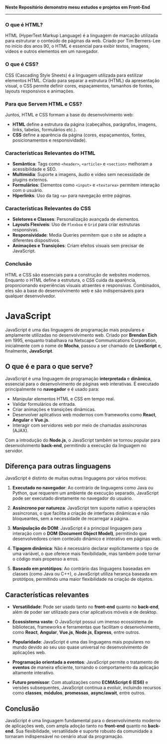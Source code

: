 **Neste Repositório demonstro mesu estudos e projetos em Front-End**

---

### O que é HTML?
HTML (HyperText Markup Language) é a linguagem de marcação utilizada para estruturar o conteúdo de páginas da web. Criado por Tim Berners-Lee no início dos anos 90, o HTML é essencial para exibir textos, imagens, vídeos e outros elementos em um navegador.

### O que é CSS?
CSS (Cascading Style Sheets) é a linguagem utilizada para estilizar elementos HTML. Criado para separar a estrutura (HTML) da apresentação visual, o CSS permite definir cores, espaçamentos, tamanhos de fontes, layouts responsivos e animações.

### Para que Servem HTML e CSS?
Juntos, HTML e CSS formam a base do desenvolvimento web:
- **HTML** define a estrutura da página (cabeçalhos, parágrafos, imagens, links, tabelas, formulários etc.).
- **CSS** define a aparência da página (cores, espaçamentos, fontes, posicionamentos e responsividade).

### Características Relevantes do HTML
- **Semântica**: Tags como `<header>`, `<article>` e `<section>` melhoram a acessibilidade e SEO.
- **Multimídia**: Suporte a imagens, áudio e vídeo sem necessidade de plugins externos.
- **Formulários**: Elementos como `<input>` e `<textarea>` permitem interação com o usuário.
- **Hiperlinks**: Uso da tag `<a>` para navegação entre páginas.

### Características Relevantes do CSS
- **Seletores e Classes**: Personalização avançada de elementos.
- **Layouts Flexíveis**: Uso de `Flexbox` e `Grid` para criar estruturas responsivas.
- **Responsividade**: Media Queries permitem que o site se adapte a diferentes dispositivos.
- **Animações e Transições**: Criam efeitos visuais sem precisar de JavaScript.

### Conclusão
HTML e CSS são essenciais para a construção de websites modernos. Enquanto o HTML define a estrutura, o CSS cuida da aparência, proporcionando experiências visuais atraentes e responsivas. Combinados, eles são a base do desenvolvimento web e são indispensáveis para qualquer desenvolvedor.

# JavaScript

JavaScript é uma das linguagens de programação mais populares e amplamente utilizadas no desenvolvimento web. Criado por **Brendan Eich** em 1995, enquanto trabalhava na Netscape Communications Corporation, inicialmente com o nome de **Mocha**, passou a ser chamado de **LiveScript** e, finalmente, **JavaScript**.

## O que é e para o que serve?

JavaScript é uma linguagem de programação **interpretada** e **dinâmica**, essencial para o desenvolvimento de páginas web interativas. É executado principalmente no **navegador** e é usado para:

- Manipular elementos HTML e CSS em tempo real.
- Validar formulários de entrada.
- Criar animações e transições dinâmicas.
- Desenvolver aplicativos web modernos com frameworks como **React**, **Angular** e **Vue.js**.
- Interagir com servidores web por meio de chamadas assíncronas (AJAX).

Com a introdução do **Node.js**, o JavaScript também se tornou popular para desenvolvimento **back-end**, permitindo a execução da linguagem no servidor.

## Diferença para outras linguagens

JavaScript é distinto de muitas outras linguagens por vários motivos:

1. **Executado no navegador**: Ao contrário de linguagens como Java ou Python, que requerem um ambiente de execução separado, JavaScript pode ser executado diretamente no navegador do usuário.

2. **Assíncrono por natureza**: JavaScript tem suporte nativo a operações assíncronas, o que facilita a criação de interfaces dinâmicas e não bloqueantes, sem a necessidade de recarregar a página.

3. **Manipulação do DOM**: JavaScript é a principal linguagem para interação com o **DOM (Document Object Model)**, permitindo que desenvolvedores criem conteúdo dinâmico e interativo em páginas web.

4. **Tipagem dinâmica**: Não é necessário declarar explicitamente o tipo de uma variável, o que oferece mais flexibilidade, mas também pode tornar o código mais propenso a erros.

5. **Baseado em protótipos**: Ao contrário das linguagens baseadas em classes (como Java ou C++), o JavaScript utiliza herança baseada em protótipos, permitindo uma maior flexibilidade na criação de objetos.

## Características relevantes

- **Versatilidade**: Pode ser usado tanto no **front-end** quanto no **back-end**, além de poder ser utilizado para criar aplicativos móveis e de desktop.
  
- **Ecossistema vasto**: O JavaScript possui um imenso ecossistema de bibliotecas, frameworks e ferramentas que facilitam o desenvolvimento, como **React**, **Angular**, **Vue.js**, **Node.js**, **Express**, entre outros.

- **Popularidade**: JavaScript é uma das linguagens mais populares no mundo devido ao seu uso quase universal no desenvolvimento de aplicações web.

- **Programação orientada a eventos**: JavaScript permite o tratamento de **eventos** de maneira eficiente, tornando o comportamento da aplicação altamente interativo.

- **Futuro promissor**: Com atualizações como **ECMAScript 6 (ES6)** e versões subsequentes, JavaScript continua a evoluir, incluindo recursos como **classes**, **módulos**, **promessas**, **async/await**, entre outros.

## Conclusão

JavaScript é uma linguagem fundamental para o desenvolvimento moderno de aplicações web, com ampla adoção tanto no **front-end** quanto no **back-end**. Sua flexibilidade, versatilidade e suporte robusto da comunidade a tornaram indispensável no cenário atual da programação.
